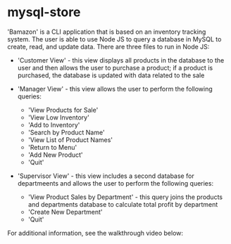 # mysql-store

'Bamazon' is a CLI application that is based on an inventory tracking system. The user is able to use Node JS to query a database in MySQL to create, read, and update data. There are three files to run in Node JS:

* 'Customer View' - this view displays all products in the database to the user and then allows the user to purchase a product; if a product is purchased, the database is updated with data related to the sale

* 'Manager View' - this view allows the user to perform the following queries:
  * 'View Products for Sale'
  * 'View Low Inventory'
  * 'Add to Inventory' 
   * 'Search by Product Name'
   * 'View List of Product Names'
   * 'Return to Menu'
  * 'Add New Product'
  * 'Quit'
  
* 'Supervisor View' - this view includes a second database for departmeents and allows the user to perform the following queries:
  * 'View Product Sales by Department' - this query joins the products and departments database to calculate total profit by department
  * 'Create New Department'
  * 'Quit'
  
For additional information, see the walkthrough video below:
